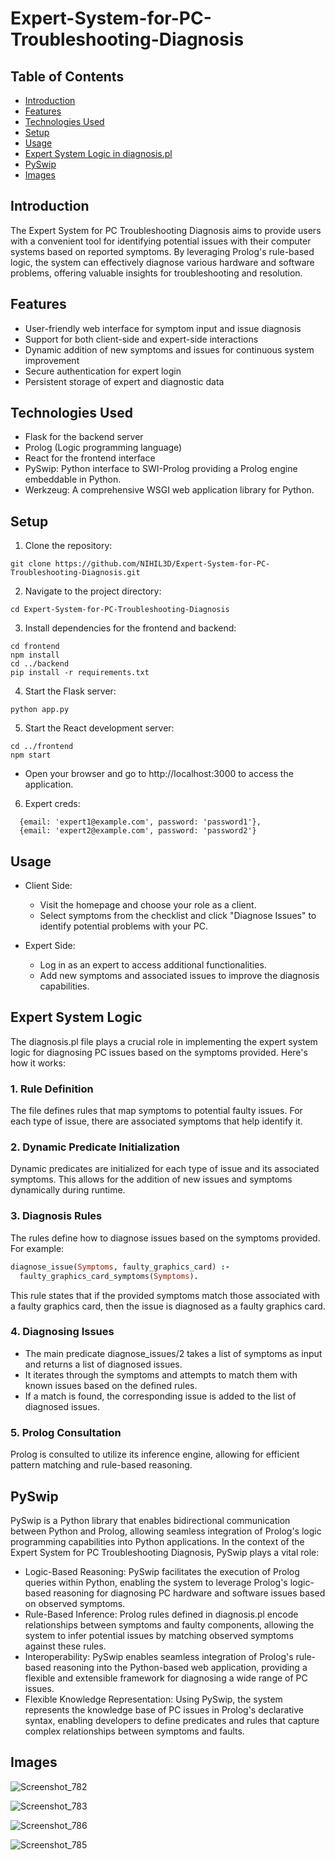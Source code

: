 # Expert-System-for-PC-Troubleshooting-Diagnosis
## Table of Contents

- [Introduction](#introduction)
- [Features](#features)
- [Technologies Used](#technologies-used)
- [Setup](#setup)
- [Usage](#usage)
- [Expert System Logic in diagnosis.pl](#expert-system-logic)
- [PySwip](#pyswip)
- [Images](#images)
## Introduction
The Expert System for PC Troubleshooting Diagnosis aims to provide users with a convenient tool for identifying potential issues with their computer systems based on reported symptoms. By leveraging Prolog's rule-based logic, the system can effectively diagnose various hardware and software problems, offering valuable insights for troubleshooting and resolution.
## Features
- User-friendly web interface for symptom input and issue diagnosis
- Support for both client-side and expert-side interactions
- Dynamic addition of new symptoms and issues for continuous system improvement
- Secure authentication for expert login
- Persistent storage of expert and diagnostic data
## Technologies Used
- Flask for the backend server
- Prolog (Logic programming language)
- React for the frontend interface
- PySwip: Python interface to SWI-Prolog providing a Prolog engine embeddable in Python.
- Werkzeug: A comprehensive WSGI web application library for Python.
## Setup
1. Clone the repository:
  ```
  git clone https://github.com/NIHIL3D/Expert-System-for-PC-Troubleshooting-Diagnosis.git
  ```
2. Navigate to the project directory:
  ```
  cd Expert-System-for-PC-Troubleshooting-Diagnosis
  ```
3. Install dependencies for the frontend and backend:
  ```
  cd frontend
  npm install
  cd ../backend
  pip install -r requirements.txt
  ```
4. Start the Flask server:
  ```
  python app.py
  ```
5. Start the React development server:
  ```
  cd ../frontend
  npm start
  ```
- Open your browser and go to http://localhost:3000 to access the application.
6. Expert creds:
  ```
    {email: 'expert1@example.com', password: 'password1'},
    {email: 'expert2@example.com', password: 'password2'}
  ```
## Usage
- Client Side:
  - Visit the homepage and choose your role as a client.
  - Select symptoms from the checklist and click "Diagnose Issues" to identify potential problems with your PC.
  
- Expert Side:
  - Log in as an expert to access additional functionalities.
  - Add new symptoms and associated issues to improve the diagnosis capabilities.

## Expert System Logic
The diagnosis.pl file plays a crucial role in implementing the expert system logic for diagnosing PC issues based on the symptoms provided. Here's how it works:

### 1. Rule Definition
  The file defines rules that map symptoms to potential faulty issues. For each type of issue, there are associated symptoms that help identify it.
### 2. Dynamic Predicate Initialization
  Dynamic predicates are initialized for each type of issue and its associated symptoms. This allows for the addition of new issues and symptoms dynamically during runtime.
### 3. Diagnosis Rules
  The rules define how to diagnose issues based on the symptoms provided. For example:
  ```prolog
  diagnose_issue(Symptoms, faulty_graphics_card) :-
    faulty_graphics_card_symptoms(Symptoms).
  ```
  This rule states that if the provided symptoms match those associated with a faulty graphics card, then the issue is diagnosed as a faulty graphics card.
### 4. Diagnosing Issues
  - The main predicate diagnose_issues/2 takes a list of symptoms as input and returns a list of diagnosed issues.
  - It iterates through the symptoms and attempts to match them with known issues based on the defined rules.
  - If a match is found, the corresponding issue is added to the list of diagnosed issues.
### 5. Prolog Consultation
  Prolog is consulted to utilize its inference engine, allowing for efficient pattern matching and rule-based reasoning.

## PySwip
PySwip is a Python library that enables bidirectional communication between Python and Prolog, allowing seamless integration of Prolog's logic programming capabilities into Python applications. In the context of the Expert System for PC Troubleshooting Diagnosis, PySwip plays a vital role:
- Logic-Based Reasoning: PySwip facilitates the execution of Prolog queries within Python, enabling the system to leverage Prolog's logic-based reasoning for diagnosing PC hardware and software issues based on observed symptoms.
- Rule-Based Inference: Prolog rules defined in diagnosis.pl encode relationships between symptoms and faulty components, allowing the system to infer potential issues by matching observed symptoms against these rules.
- Interoperability: PySwip enables seamless integration of Prolog's rule-based reasoning into the Python-based web application, providing a flexible and extensible framework for diagnosing a wide range of PC issues.
- Flexible Knowledge Representation: Using PySwip, the system represents the knowledge base of PC issues in Prolog's declarative syntax, enabling developers to define predicates and rules that capture complex relationships between symptoms and faults.


## Images

![Screenshot_782](https://github.com/NIHIL3D/Expert-System-for-PC-Troubleshooting-Diagnosis/assets/117014237/ab4d5603-f417-432a-b75e-01ff61a8675f)


![Screenshot_783](https://github.com/NIHIL3D/Expert-System-for-PC-Troubleshooting-Diagnosis/assets/117014237/8ac7f166-057c-4436-ae4d-67c4bb63e855)


![Screenshot_786](https://github.com/NIHIL3D/Expert-System-for-PC-Troubleshooting-Diagnosis/assets/117014237/b7f6ae31-dab2-48b5-bab5-a6c7c7553a25)


![Screenshot_785](https://github.com/NIHIL3D/Expert-System-for-PC-Troubleshooting-Diagnosis/assets/117014237/bb4ac5d1-b9c0-46b1-b11c-b75f5c47f34a)



